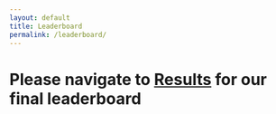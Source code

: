 ```yaml
---
layout: default
title: Leaderboard
permalink: /leaderboard/
---
```


# Please navigate to [Results](https://nl4opt.github.io/results/) for our final leaderboard
